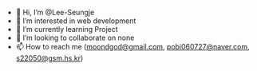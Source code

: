 - 👋 Hi, I’m @Lee-Seungje
- 👀 I’m interested in web development
- 🌱 I’m currently learning Project
- 💞️ I’m looking to collaborate on none
- 📫 How to reach me (moondgod@gmail.com, pobi060727@naver.com, s22050@gsm.hs.kr)

<!---
Lee-Seungje/Lee-Seungje is a ✨ special ✨ repository because its `README.md` (this file) appears on your GitHub profile.
You can click the Preview link to take a look at your changes.
--->
